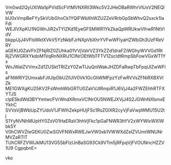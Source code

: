 Vm0wd2QyUXlWa1pPVldScFVtMVNXRll3Wkc5V2JHeDBaRWhrVlUxV2NEQlVW
bU0xVmpBeFYySkVUbGhoCk1YQlFWbXhWZUZZeVRrbGpSbWhvQ2sxck1IaFdi
WEJIVXpKU1NGWnJiR2xTYlZKd1EyeGFSMWR1YkZkaQpWRUkwVlhwR1NtVldV
bkppUjJ4VFlsWktXVkV5YzNkbFJrNXpVbXhrYVFwWFIyaHZWbGh3UzFReVRY
aGEKU0ZaVFlrZFNjRlZ0ZUhka01VVjVaVVZ3YkZZd1draFZiWGhyWVVGd1Rt
RjZVWGRXYkdoM1VqRnNXRlJ1ClNrOEtWbTFTV1ZscldtRmpSbFowVGxWT1Yx
WnJWalZVVmxZd1ZUSktTRlZzY0ZwTlJuQnlWakJHZDFaRwpTbFpqUlZwWFls
aFNWRlY2UmxabFJtUlpDbUZIUlV0Vk1GcGhWMFpzYzFwRVVsZFNiRXBXVlZk
ME1GWXgKU25KV2FsWmhWbGRTU0ZaVVJtRmpiR1J6VjJ4a2FWZEhhRTFXYTJS
clpESkdWd3BYYmtwcFVrWndXRmxVClNrOU5NWEJXVjJ4S2JGWnNXbmxEYkhC
SVVsVjBWbUpZYUdoV1JFWlhZekpHUjFSc1RsZGlXR2cyVjFaVwpWMU15U2tj
S1YyNVNhMUpHY0ZsV01HaERaV3hhVjFkc1pGaFNWR3hYV2xWYWIxWXlWbk5Y
V0hCWVZteGEKU0ZwSGVFNWxRWEJwVW0xb1VWWXdZelZVUmtWNUNrMVZaRTlT
TUhCRFZVWlJkMU13VG5SbFIzUnBaSG93Ck9VTm5jRFpqVjFVOUNncHZZV1U9
CgpqbnE=

vko